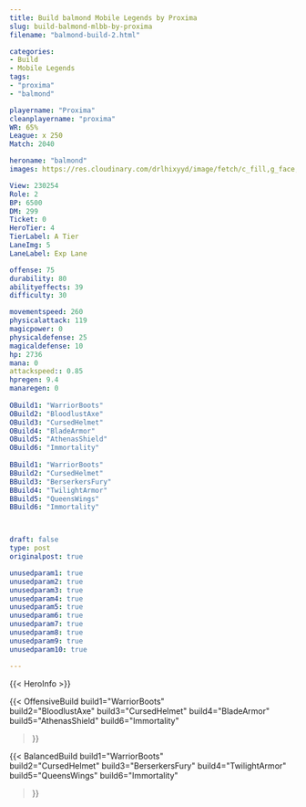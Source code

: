 ```yaml
---
title: Build balmond Mobile Legends by Proxima
slug: build-balmond-mlbb-by-proxima
filename: "balmond-build-2.html"

categories: 
- Build 
- Mobile Legends
tags: 
- "proxima"
- "balmond"

playername: "Proxima"
cleanplayername: "proxima"
WR: 65%
League: x 250
Match: 2040 

heroname: "balmond"
images: https://res.cloudinary.com/drlhixyyd/image/fetch/c_fill,g_face,f_auto/https://cdn2-build.mobagenie.my.id/p/images/banner/full/balmond.jpg

View: 230254 
Role: 2 
BP: 6500
DM: 299 
Ticket: 0 
HeroTier: 4 
TierLabel: A Tier 
LaneImg: 5
LaneLabel: Exp Lane

offense: 75 
durability: 80 
abilityeffects: 39 
difficulty: 30 

movementspeed: 260
physicalattack: 119
magicpower: 0
physicaldefense: 25
magicaldefense: 10
hp: 2736
mana: 0
attackspeed:: 0.85
hpregen: 9.4
manaregen: 0
 
OBuild1: "WarriorBoots"  
OBuild2: "BloodlustAxe" 
OBuild3: "CursedHelmet" 
OBuild4: "BladeArmor" 
OBuild5: "AthenasShield" 
OBuild6: "Immortality" 
 
BBuild1: "WarriorBoots"  
BBuild2: "CursedHelmet" 
BBuild3: "BerserkersFury" 
BBuild4: "TwilightArmor" 
BBuild5: "QueensWings" 
BBuild6: "Immortality"



draft: false
type: post
originalpost: true

unusedparam1: true
unusedparam2: true
unusedparam3: true
unusedparam4: true
unusedparam5: true
unusedparam6: true
unusedparam7: true
unusedparam8: true
unusedparam9: true
unusedparam10: true

---
```


{{< HeroInfo >}} 

{{< OffensiveBuild 
build1="WarriorBoots"  
build2="BloodlustAxe" 
build3="CursedHelmet" 
build4="BladeArmor" 
build5="AthenasShield" 
build6="Immortality" 
 >}} 

{{< BalancedBuild 
build1="WarriorBoots"  
build2="CursedHelmet" 
build3="BerserkersFury" 
build4="TwilightArmor" 
build5="QueensWings" 
build6="Immortality" 
 >}}

